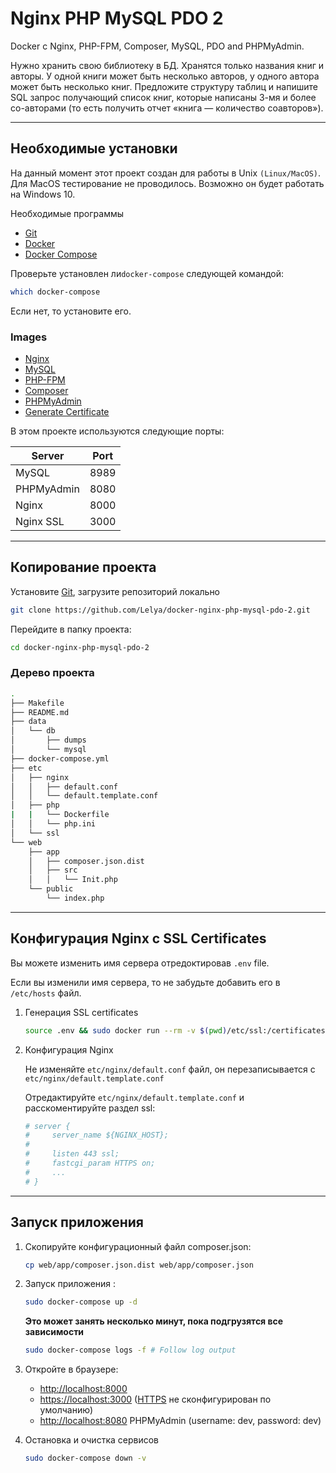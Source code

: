 # Nginx PHP MySQL PDO 2

Docker с Nginx, PHP-FPM, Composer, MySQL, PDO and PHPMyAdmin.

Нужно хранить свою библиотеку в БД. Хранятся только названия книг и авторы. У
одной книги может быть несколько авторов, у одного автора может быть несколько книг.
Предложите структуру таблиц и напишите SQL запрос получающий список книг, которые
написаны 3-мя и более со-авторами (то есть получить отчет «книга — количество
соавторов»).
___

## Необходимые установки

На данный момент этот проект создан для работы в Unix `(Linux/MacOS)`. Для MacOS тестирование не проводилось. Возможно он будет работать на Windows 10.

Необходимые программы

* [Git](https://git-scm.com/downloads)
* [Docker](https://docs.docker.com/engine/installation/)
* [Docker Compose](https://docs.docker.com/compose/install/)

Проверьте установлен ли`docker-compose` следующей командой: 

```sh
which docker-compose
```
Если нет, то установите его.

### Images

* [Nginx](https://hub.docker.com/_/nginx/)
* [MySQL](https://hub.docker.com/_/mysql/)
* [PHP-FPM](https://hub.docker.com/_/php/)
* [Composer](https://hub.docker.com/_/composer/)
* [PHPMyAdmin](https://hub.docker.com/r/phpmyadmin/phpmyadmin/)
* [Generate Certificate](https://hub.docker.com/r/jacoelho/generate-certificate/)

В этом проекте используются следующие порты:

| Server     | Port |
|------------|------|
| MySQL      | 8989 |
| PHPMyAdmin | 8080 |
| Nginx      | 8000 |
| Nginx SSL  | 3000 |

___

## Копирование проекта

Установите [Git](http://git-scm.com/book/en/v2/Getting-Started-Installing-Git), загрузите репозиторий локально

```sh
git clone https://github.com/Lelya/docker-nginx-php-mysql-pdo-2.git
```

Перейдите в папку проекта:

```sh
cd docker-nginx-php-mysql-pdo-2
```

###  Дерево проекта

```sh
.
├── Makefile
├── README.md
├── data
│   └── db
│       ├── dumps
│       └── mysql
├── docker-compose.yml
├── etc
│   ├── nginx
│   │   ├── default.conf
│   │   └── default.template.conf
│   ├── php
|   |   └── Dockerfile
│   │   └── php.ini
│   └── ssl
└── web
    ├── app
    │   ├── composer.json.dist
    │   ├── src
    │   │   └── Init.php
    └── public
        └── index.php
```

___

## Конфигурация Nginx с SSL Certificates

Вы можете изменить имя сервера отредоктировав `.env` file.

Если вы изменили имя сервера, то не забудьте добавить его в `/etc/hosts` файл.

1. Генерация SSL certificates

    ```sh
    source .env && sudo docker run --rm -v $(pwd)/etc/ssl:/certificates -e "SERVER=$NGINX_HOST" jacoelho/generate-certificate
    ```

2. Конфигурация Nginx

    Не изменяйте `etc/nginx/default.conf` файл, он перезаписывается с `etc/nginx/default.template.conf`

    Отредактируйте `etc/nginx/default.template.conf` и расскоментируйте раздел ssl:

    ```sh
    # server {
    #     server_name ${NGINX_HOST};
    #
    #     listen 443 ssl;
    #     fastcgi_param HTTPS on;
    #     ...
    # }
    ```

___

## Запуск приложения

1. Скопируйте конфигурационный файл composer.json: 

    ```sh
    cp web/app/composer.json.dist web/app/composer.json
    ```

2. Запуск приложения :

    ```sh
    sudo docker-compose up -d
    ```

    **Это может занять несколько минут, пока подгрузятся все зависимости**

    ```sh
    sudo docker-compose logs -f # Follow log output
    ```

3. Откройте в браузере:

    * [http://localhost:8000](http://localhost:8000/)
    * [https://localhost:3000](https://localhost:3000/) ([HTTPS](#configure-nginx-with-ssl-certificates) не сконфигурирован по умолчанию)
    * [http://localhost:8080](http://localhost:8080/) PHPMyAdmin (username: dev, password: dev)

4. Остановка и очистка сервисов

    ```sh
    sudo docker-compose down -v
    ```

